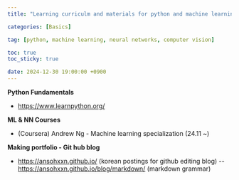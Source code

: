 ```yaml
---
title: "Learning curriculm and materials for python and machine learning"

categories: [Basics]

tag: [python, machine learning, neural networks, computer vision]

toc: true
toc_sticky: true

date: 2024-12-30 19:00:00 +0900
---
```

**Python Fundamentals**
- https://www.learnpython.org/



**ML & NN Courses**
- (Coursera) Andrew Ng - Machine learning specialization (24.11 ~)




**Making portfolio - Git hub blog**

- https://ansohxxn.github.io/ (korean postings for github editing blog)
-- https://ansohxxn.github.io/blog/markdown/ (markdown grammar)